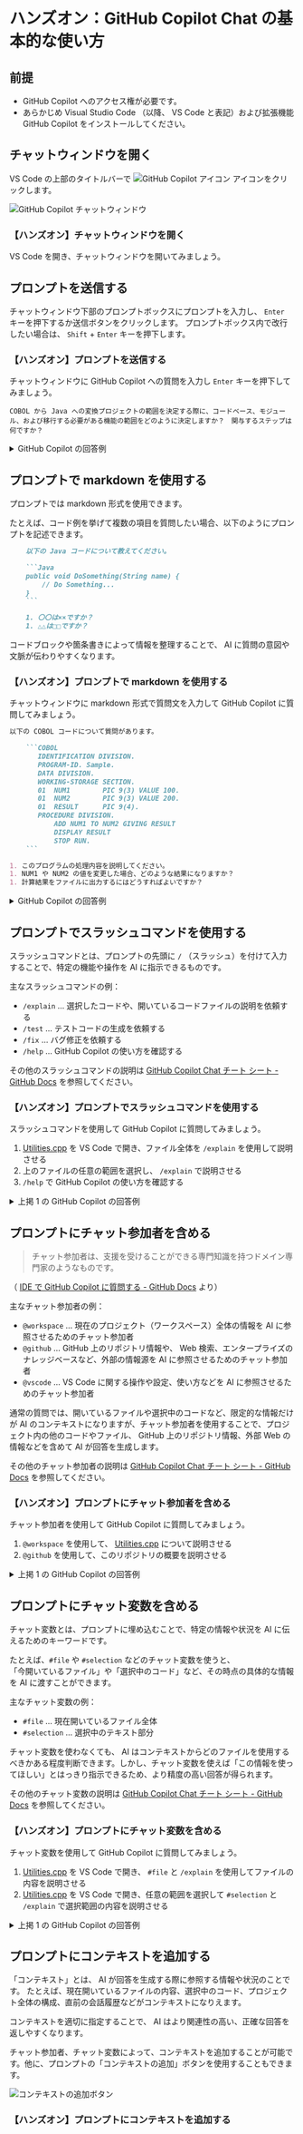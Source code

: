 # ハンズオン：GitHub Copilot Chat の基本的な使い方

## 前提

- GitHub Copilot へのアクセス権が必要です。
- あらかじめ Visual Studio Code （以降、 VS Code と表記）および拡張機能 GitHub Copilot をインストールしてください。

## チャットウィンドウを開く

VS Code の上部のタイトルバーで ![GitHub Copilot アイコン](./images/github-copilot-icon.svg) アイコンをクリックします。

![GitHub Copilot チャットウィンドウ](./images/github-copilot-chat-window.png)

### 【ハンズオン】チャットウィンドウを開く

VS Code を開き、チャットウィンドウを開いてみましょう。

## プロンプトを送信する

チャットウィンドウ下部のプロンプトボックスにプロンプトを入力し、 `Enter` キーを押下するか送信ボタンをクリックします。
プロンプトボックス内で改行したい場合は、 `Shift` + `Enter` キーを押下します。

### 【ハンズオン】プロンプトを送信する

チャットウィンドウに GitHub Copilot への質問を入力し `Enter` キーを押下してみましょう。

```plaintext
COBOL から Java への変換プロジェクトの範囲を決定する際に、コードベース、モジュール、および移行する必要がある機能の範囲をどのように決定しますか？　関与するステップは何ですか？
```

<details>
<summary>GitHub Copilot の回答例</summary>

COBOL から Java への変換プロジェクトの範囲を決定する際は、以下のステップでコードベース、モジュール、機能の範囲を明確にします。

### 1. 現状分析

- 既存の COBOL システム全体の構成や依存関係を調査します。
- ソースコード、バッチ処理、外部インターフェース、データベース連携などを洗い出します。

### 2. 対象範囲の特定

- どのモジュールやプログラムが移行対象かを決定します（例：業務で使われているもの、今後も必要なもの）。
- 不要な機能や廃止予定のモジュールは除外します。

### 3. 機能要件の整理

- 各モジュール・プログラムが提供している機能を一覧化します。
- 現行の業務要件や利用状況をヒアリングし、移行すべき機能を確定します。

### 4. 依存関係・影響範囲の確認

- 他システムや外部サービスとの連携部分を特定します。
- データベースやファイル形式の違いも考慮します。

### 5. 優先順位付け

- 重要度や利用頻度、リスクなどをもとに、移行の優先順位を決めます。

### 6. 移行計画の策定

- スケジュールやリソース、テスト計画を含めた移行計画を作成します。

**まとめると、現状把握 → 対象範囲の特定 → 機能要件整理 → 依存関係確認 → 優先順位付け → 計画策定、という流れでプロジェクト範囲を決定します。**

</details>

## プロンプトで markdown を使用する

プロンプトでは markdown 形式を使用できます。

たとえば、コード例を挙げて複数の項目を質問したい場合、以下のようにプロンプトを記述できます。

```markdown
    以下の Java コードについて教えてください。

    ```Java
    public void DoSomething(String name) {
        // Do Something...
    }
    ```

    1. 〇〇は××ですか？
    1. △△は□□ですか？
```

コードブロックや箇条書きによって情報を整理することで、 AI に質問の意図や文脈が伝わりやすくなります。

### 【ハンズオン】プロンプトで markdown を使用する

チャットウィンドウに markdown 形式で質問文を入力して GitHub Copilot に質問してみましょう。

```markdown
以下の COBOL コードについて質問があります。

    ```COBOL
       IDENTIFICATION DIVISION.
       PROGRAM-ID. Sample.
       DATA DIVISION.
       WORKING-STORAGE SECTION.
       01  NUM1        PIC 9(3) VALUE 100.
       01  NUM2        PIC 9(3) VALUE 200.
       01  RESULT      PIC 9(4).
       PROCEDURE DIVISION.
           ADD NUM1 TO NUM2 GIVING RESULT
           DISPLAY RESULT
           STOP RUN.
    ```

1. このプログラムの処理内容を説明してください。
1. NUM1 や NUM2 の値を変更した場合、どのような結果になりますか？
1. 計算結果をファイルに出力するにはどうすればよいですか？
```

<details>
<summary>GitHub Copilot の回答例</summary>

1. **このプログラムの処理内容を説明してください。**  
   NUM1（100）とNUM2（200）を加算し、その結果（300）をRESULTに格納して画面に表示するプログラムです。

2. **NUM1 や NUM2 の値を変更した場合、どのような結果になりますか？**  
   NUM1やNUM2の値を変更すると、加算結果（RESULT）もその値に応じて変わります。たとえば、NUM1を150、NUM2を250にすると、RESULTは400になります。

3. **計算結果をファイルに出力するにはどうすればよいですか？**  
   COBOLでファイル出力を行うには、ファイルの定義と書き込み処理を追加します。例：

   ```COBOL
   FILE SECTION.
   FD  RESULT-FILE.
   01  RESULT-REC    PIC 9(4).

   PROCEDURE DIVISION.
       OPEN OUTPUT RESULT-FILE
       ADD NUM1 TO NUM2 GIVING RESULT
       MOVE RESULT TO RESULT-REC
       WRITE RESULT-REC
       CLOSE RESULT-FILE
       STOP RUN.
    ```

</details>

## プロンプトでスラッシュコマンドを使用する

スラッシュコマンドとは、プロンプトの先頭に `/` （スラッシュ）を付けて入力することで、特定の機能や操作を AI に指示できるものです。

主なスラッシュコマンドの例：

- `/explain` … 選択したコードや、開いているコードファイルの説明を依頼する
- `/test` … テストコードの生成を依頼する
- `/fix` … バグ修正を依頼する
- `/help` … GitHub Copilot の使い方を確認する

その他のスラッシュコマンドの説明は [GitHub Copilot Chat チート シート - GitHub Docs](https://docs.github.com/ja/copilot/using-github-copilot/copilot-chat/github-copilot-chat-cheat-sheet?tool=vscode#slash-commands) を参照してください。

### 【ハンズオン】プロンプトでスラッシュコマンドを使用する

スラッシュコマンドを使用して GitHub Copilot に質問してみましょう。

1. [Utilities.cpp](./examples/Utilities.cpp) を VS Code で開き、ファイル全体を `/explain` を使用して説明させる
1. 上のファイルの任意の範囲を選択し、 `/explain` で説明させる
1. `/help` で GitHub Copilot の使い方を確認する

<details>
<summary>上掲 1 の GitHub Copilot の回答例</summary>

このファイルは `Utilities` というクラスを定義しており、`Util1` という静的メソッドを持っています。

- `Util1` メソッドは、`std::vector<std::string>` 型の入力を受け取り、重複を除いた文字列のリスト（ベクター）を返します。
- 内部では、まず `std::set<std::string>` を使って入力ベクターから重複を排除し、その後セットの内容を新しいベクターに変換して返しています。

つまり、`Util1` は「文字列のリストから重複を除去した新しいリストを返す」ユーティリティ関数です。

</details>

## プロンプトにチャット参加者を含める

> チャット参加者は、支援を受けることができる専門知識を持つドメイン専門家のようなものです。

（ [IDE で GitHub Copilot に質問する - GitHub Docs](https://docs.github.com/ja/copilot/using-github-copilot/copilot-chat/asking-github-copilot-questions-in-your-ide#submitting-prompts) より）

主なチャット参加者の例：

- `@workspace` … 現在のプロジェクト（ワークスペース）全体の情報を AI に参照させるためのチャット参加者
- `@github` … GitHub 上のリポジトリ情報や、 Web 検索、エンタープライズのナレッジベースなど、外部の情報源を AI に参照させるためのチャット参加者
- `@vscode` … VS Code に関する操作や設定、使い方などを AI に参照させるためのチャット参加者

通常の質問では、開いているファイルや選択中のコードなど、限定的な情報だけが AI のコンテキストになりますが、チャット参加者を使用することで、プロジェクト内の他のコードやファイル、 GitHub 上のリポジトリ情報、外部 Web の情報などを含めて AI が回答を生成します。

その他のチャット参加者の説明は [GitHub Copilot Chat チート シート - GitHub Docs](https://docs.github.com/ja/copilot/using-github-copilot/copilot-chat/github-copilot-chat-cheat-sheet?tool=vscode#chat-participants) を参照してください。

### 【ハンズオン】プロンプトにチャット参加者を含める

チャット参加者を使用して GitHub Copilot に質問してみましょう。

1. `@workspace` を使用して、 [Utilities.cpp](./examples/Utilities.cpp) について説明させる
1. `@github` を使用して、このリポジトリの概要を説明させる

<details>
<summary>上掲 1 の GitHub Copilot の回答例</summary>

Utilities.cpp には Utilities クラスが定義されています。

このクラスには静的メソッド Util1 があり、以下の処理を行います。

Util1 は std::vector<std::string> 型の入力（文字列のリスト）を受け取ります。
入力されたリストから std::set を使って重複を除去します。
重複を除いた新しい std::vector<std::string> を返します。
つまり、「文字列のリストから重複を除去した新しいリストを返す」ユーティリティ関数です。

</details>

## プロンプトにチャット変数を含める

チャット変数とは、プロンプトに埋め込むことで、特定の情報や状況を AI に伝えるためのキーワードです。

たとえば、`#file` や `#selection` などのチャット変数を使うと、  
「今開いているファイル」や「選択中のコード」など、その時点の具体的な情報を AI に渡すことができます。

主なチャット変数の例：

- `#file` … 現在開いているファイル全体
- `#selection` … 選択中のテキスト部分

チャット変数を使わなくても、 AI はコンテキストからどのファイルを使用するべきかある程度判断できます。しかし、チャット変数を使えば「この情報を使ってほしい」とはっきり指示できるため、より精度の高い回答が得られます。

その他のチャット変数の説明は [GitHub Copilot Chat チート シート - GitHub Docs](https://docs.github.com/ja/copilot/using-github-copilot/copilot-chat/github-copilot-chat-cheat-sheet?tool=vscode#chat-variables) を参照してください。

### 【ハンズオン】プロンプトにチャット変数を含める

チャット変数を使用して GitHub Copilot に質問してみましょう。

1. [Utilities.cpp](./examples/Utilities.cpp) を VS Code で開き、 `#file` と `/explain` を使用してファイルの内容を説明させる
1. [Utilities.cpp](./examples/Utilities.cpp) を VS Code で開き、任意の範囲を選択して `#selection` と `/explain` で選択範囲の内容を説明させる

<details>
<summary>上掲 1 の GitHub Copilot の回答例</summary>
このファイルは `Utilities` というクラスを定義しています。

- `Util1` という静的メソッドがあり、`std::vector<std::string>` 型の入力（文字列のリスト）を受け取ります。
- 入力されたリストから `std::set` を使って重複を除去します。
- 重複を除いた新しい `std::vector<std::string>` を返します。

つまり、「文字列のリストから重複を除去した新しいリストを返す」ユーティリティ関数を提供するクラスです。
</details>

## プロンプトにコンテキストを追加する

「コンテキスト」とは、 AI が回答を生成する際に参照する情報や状況のことです。
たとえば、現在開いているファイルの内容、選択中のコード、プロジェクト全体の構成、直前の会話履歴などがコンテキストになりえます。

コンテキストを適切に指定することで、 AI はより関連性の高い、正確な回答を返しやすくなります。

チャット参加者、チャット変数によって、コンテキストを追加することが可能です。他に、プロンプトの「コンテキストの追加」ボタンを使用することもできます。

![コンテキストの追加ボタン](./images/github-copilot-chat-prompt.png)

### 【ハンズオン】プロンプトにコンテキストを追加する

